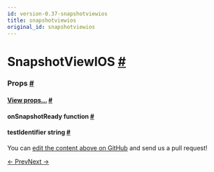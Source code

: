 ```yaml
---
id: version-0.37-snapshotviewios
title: snapshotviewios
original_id: snapshotviewios
---
```

<a id="content"></a><h1><a class="anchor" name="snapshotviewios"></a>SnapshotViewIOS <a class="hash-link" href="docs/snapshotviewios.html#snapshotviewios">#</a></h1><div><noscript></noscript><h3><a class="anchor" name="props"></a>Props <a class="hash-link" href="docs/snapshotviewios.html#props">#</a></h3><div class="props"><div class="prop"><h4 class="propTitle"><a class="anchor" name="view"></a><a href="docs/view.html#props">View props...</a> <a class="hash-link" href="docs/snapshotviewios.html#view">#</a></h4></div><div class="prop"><h4 class="propTitle"><a class="anchor" name="onsnapshotready"></a>onSnapshotReady <span class="propType">function</span> <a class="hash-link" href="docs/snapshotviewios.html#onsnapshotready">#</a></h4></div><div class="prop"><h4 class="propTitle"><a class="anchor" name="testidentifier"></a>testIdentifier <span class="propType">string</span> <a class="hash-link" href="docs/snapshotviewios.html#testidentifier">#</a></h4></div></div></div><p class="edit-page-block">You can <a target="_blank" href="https://github.com/facebook/react-native/blob/master/Libraries/RCTTest/SnapshotViewIOS.ios.js">edit the content above on GitHub</a> and send us a pull request!</p><div class="docs-prevnext"><a class="docs-prev" href="docs/slider.html#content">← Prev</a><a class="docs-next" href="docs/statusbar.html#content">Next →</a></div>